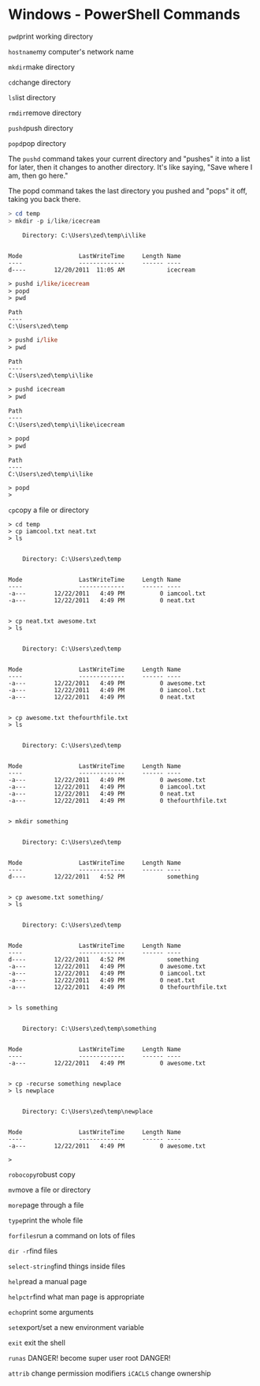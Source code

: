 Windows - PowerShell Commands
===

`pwd`print working directory

`hostname`my computer's network name

`mkdir`make directory

`cd`change directory

`ls`list directory

`rmdir`remove directory


`pushd`push directory

`popd`pop directory

The `pushd` command takes your current directory and "pushes" it into a list for later, then it changes to another directory. It's like saying, "Save where I am, then go here."

The popd command takes the last directory you pushed and "pops" it off, taking you back there.

```powershell
> cd temp
> mkdir -p i/like/icecream
```

```
    Directory: C:\Users\zed\temp\i\like


Mode                LastWriteTime     Length Name
----                -------------     ------ ----
d----        12/20/2011  11:05 AM            icecream

```
```ps
> pushd i/like/icecream
> popd
> pwd
```

```
Path
----
C:\Users\zed\temp
```

```ps
> pushd i/like
> pwd
```

```
Path
----
C:\Users\zed\temp\i\like
```

```ps
> pushd icecream
> pwd
```
```
Path
----
C:\Users\zed\temp\i\like\icecream
```

```ps
> popd
> pwd
```
```
Path
----
C:\Users\zed\temp\i\like
```

```ps
> popd
>
```


`cp`copy a file or directory

```
> cd temp
> cp iamcool.txt neat.txt
> ls


    Directory: C:\Users\zed\temp


Mode                LastWriteTime     Length Name
----                -------------     ------ ----
-a---        12/22/2011   4:49 PM          0 iamcool.txt
-a---        12/22/2011   4:49 PM          0 neat.txt


> cp neat.txt awesome.txt
> ls


    Directory: C:\Users\zed\temp


Mode                LastWriteTime     Length Name
----                -------------     ------ ----
-a---        12/22/2011   4:49 PM          0 awesome.txt
-a---        12/22/2011   4:49 PM          0 iamcool.txt
-a---        12/22/2011   4:49 PM          0 neat.txt


> cp awesome.txt thefourthfile.txt
> ls


    Directory: C:\Users\zed\temp


Mode                LastWriteTime     Length Name
----                -------------     ------ ----
-a---        12/22/2011   4:49 PM          0 awesome.txt
-a---        12/22/2011   4:49 PM          0 iamcool.txt
-a---        12/22/2011   4:49 PM          0 neat.txt
-a---        12/22/2011   4:49 PM          0 thefourthfile.txt


> mkdir something


    Directory: C:\Users\zed\temp


Mode                LastWriteTime     Length Name
----                -------------     ------ ----
d----        12/22/2011   4:52 PM            something


> cp awesome.txt something/
> ls


    Directory: C:\Users\zed\temp


Mode                LastWriteTime     Length Name
----                -------------     ------ ----
d----        12/22/2011   4:52 PM            something
-a---        12/22/2011   4:49 PM          0 awesome.txt
-a---        12/22/2011   4:49 PM          0 iamcool.txt
-a---        12/22/2011   4:49 PM          0 neat.txt
-a---        12/22/2011   4:49 PM          0 thefourthfile.txt


> ls something


    Directory: C:\Users\zed\temp\something


Mode                LastWriteTime     Length Name
----                -------------     ------ ----
-a---        12/22/2011   4:49 PM          0 awesome.txt


> cp -recurse something newplace
> ls newplace


    Directory: C:\Users\zed\temp\newplace


Mode                LastWriteTime     Length Name
----                -------------     ------ ----
-a---        12/22/2011   4:49 PM          0 awesome.txt

>
```


`robocopy`robust copy

`mv`move a file or directory

`more`page through a file

`type`print the whole file

`forfiles`run a command on lots of files

`dir -r`find files

`select-string`find things inside files

`help`read a manual page

`helpctr`find what man page is appropriate

`echo`print some arguments

`set`export/set a new environment variable

`exit` exit the shell

`runas` DANGER! become super user root DANGER!

`attrib` change permission modifiers
`iCACLS` change ownership